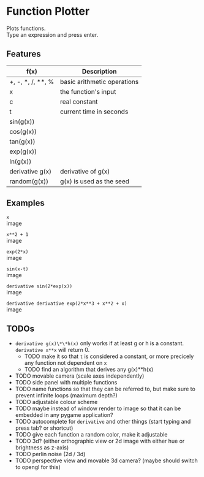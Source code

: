 # Function Plotter

Plots functions.  
Type an expression and press enter.

## Features

| f(x)            | Description              |
|-----------------|--------------------------|
| \+, \-, \*, \/, \*\*, \% | basic arithmetic operations |
| x               | the function's input     |
| c               | real constant            |
| t               | current time in seconds  |
| sin(g(x))       |                          |
| cos(g(x))       |                          |
| tan(g(x))       |                          |
| exp(g(x))       |                          |
| ln(g(x))        |                          |
| derivative g(x) | derivative of g(x)       |
| random(g(x))    | g(x) is used as the seed |

## Examples

`x`  
image

`x**2 + 1`  
image

`exp(2*x)`  
image

`sin(x-t)`  
image

`derivative sin(2*exp(x))`  
image

`derivative derivative exp(2*x**3 + x**2 + x)`  
image

## TODOs

- `derivative g(x)\*\*h(x)` only works if at least g or h is a constant. `derivative x**x` will return 0.
  - TODO make it so that `t` is considered a constant, or more precicely any function not dependent on `x`
  - TODO find an algorithm that derives any g(x)\*\*h(x)
- TODO movable camera (scale axes independently)
- TODO side panel with multiple functions
- TODO name functions so that they can be referred to, but make sure to prevent infinite loops (maximum depth?)
- TODO adjustable colour scheme
- TODO maybe instead of window render to image so that it can be embedded in any pygame application?
- TODO autocomplete for `derivative` and other things (start typing and press tab? or shortcut)
- TODO give each function a random color, make it adjustable
- TODO 3d? (either orthographic view or 2d image with either hue or brightness as z-axis)
- TODO perlin noise (2d / 3d)
- TODO perspective view and movable 3d camera? (maybe should switch to opengl for this)
